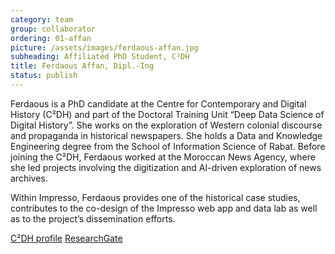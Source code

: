```yaml
---
category: team
group: collaborator
ordering: 01-affan
picture: /assets/images/ferdaous-affan.jpg
subheading: Affiliated PhD Student, C²DH
title: Ferdaous Affan, Dipl.-Ing
status: publish
---
```


Ferdaous is a PhD candidate at the Centre for Contemporary and Digital History (C²DH) and part of the Doctoral Training Unit “Deep Data Science of Digital History”. She works on the exploration of Western colonial discourse and propaganda in historical newspapers. She holds a Data and Knowledge Engineering degree from the School of Information Science of Rabat. Before joining the C²DH, Ferdaous worked at the Moroccan News Agency, where she led projects involving the digitization and AI-driven exploration of news archives.

Within Impresso, Ferdaous provides one of the historical case studies, contributes to the co-design of the Impresso web app and data lab as well as to the project’s dissemination efforts.

[C²DH profile](https://www.c2dh.uni.lu/people/ferdaous-affan) [ResearchGate](https://www.researchgate.net/profile/Ferdaous-Affan-2)
